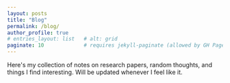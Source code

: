 ```yaml
---
layout: posts
title: "Blog"
permalink: /blog/
author_profile: true
# entries_layout: list   # alt: grid
paginate: 10             # requires jekyll-paginate (allowed by GH Pages)
---
```


Here's my collection of notes on research papers, random thoughts, and things I find interesting. Will be updated whenever I feel like it.